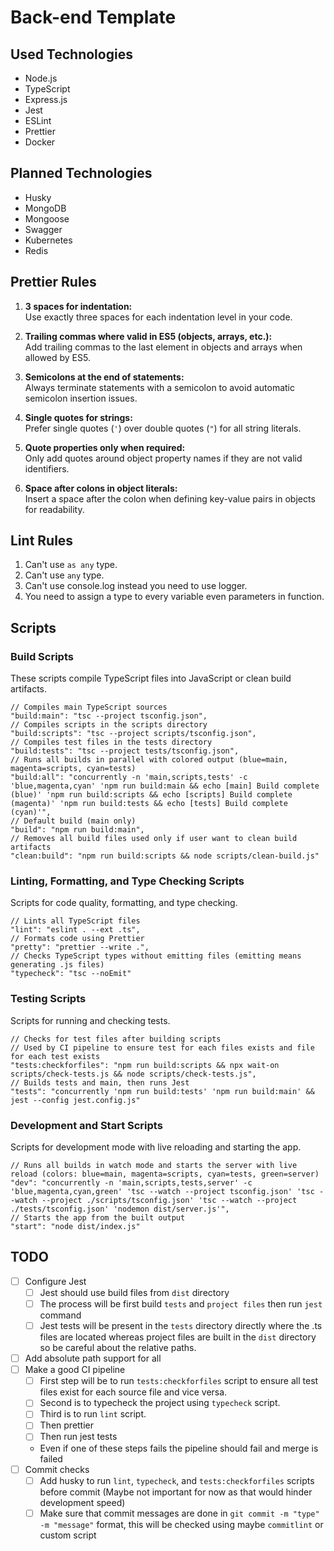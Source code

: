 # Back-end Template

## Used Technologies

- Node.js
- TypeScript
- Express.js
- Jest
- ESLint
- Prettier
- Docker

## Planned Technologies

- Husky
- MongoDB
- Mongoose
- Swagger
- Kubernetes
- Redis

## Prettier Rules

1. **3 spaces for indentation:**  
   Use exactly three spaces for each indentation level in your code.

2. **Trailing commas where valid in ES5 (objects, arrays, etc.):**  
   Add trailing commas to the last element in objects and arrays when allowed by ES5.

3. **Semicolons at the end of statements:**  
   Always terminate statements with a semicolon to avoid automatic semicolon insertion issues.

4. **Single quotes for strings:**  
   Prefer single quotes (`'`) over double quotes (`"`) for all string literals.

5. **Quote properties only when required:**  
   Only add quotes around object property names if they are not valid identifiers.

6. **Space after colons in object literals:**  
   Insert a space after the colon when defining key-value pairs in objects for readability.

## Lint Rules

1. Can't use `as any` type.
2. Can't use `any` type.
3. Can't use console.log instead you need to use logger.
4. You need to assign a type to every variable even parameters in function.

## Scripts

### Build Scripts

These scripts compile TypeScript files into JavaScript or clean build artifacts.

```jsonc
// Compiles main TypeScript sources
"build:main": "tsc --project tsconfig.json",
// Compiles scripts in the scripts directory
"build:scripts": "tsc --project scripts/tsconfig.json",
// Compiles test files in the tests directory
"build:tests": "tsc --project tests/tsconfig.json",
// Runs all builds in parallel with colored output (blue=main, magenta=scripts, cyan=tests)
"build:all": "concurrently -n 'main,scripts,tests' -c 'blue,magenta,cyan' 'npm run build:main && echo [main] Build complete (blue)' 'npm run build:scripts && echo [scripts] Build complete (magenta)' 'npm run build:tests && echo [tests] Build complete (cyan)'",
// Default build (main only)
"build": "npm run build:main",
// Removes all build files used only if user want to clean build artifacts
"clean:build": "npm run build:scripts && node scripts/clean-build.js"
```

### Linting, Formatting, and Type Checking Scripts

Scripts for code quality, formatting, and type checking.

```jsonc
// Lints all TypeScript files
"lint": "eslint . --ext .ts",
// Formats code using Prettier
"pretty": "prettier --write .",
// Checks TypeScript types without emitting files (emitting means generating .js files)
"typecheck": "tsc --noEmit"
```

### Testing Scripts

Scripts for running and checking tests.

```jsonc
// Checks for test files after building scripts
// Used by CI pipeline to ensure test for each files exists and file for each test exists
"tests:checkforfiles": "npm run build:scripts && npx wait-on scripts/check-tests.js && node scripts/check-tests.js",
// Builds tests and main, then runs Jest
"tests": "concurrently 'npm run build:tests' 'npm run build:main' && jest --config jest.config.js"
```

### Development and Start Scripts

Scripts for development mode with live reloading and starting the app.

```jsonc
// Runs all builds in watch mode and starts the server with live reload (colors: blue=main, magenta=scripts, cyan=tests, green=server)
"dev": "concurrently -n 'main,scripts,tests,server' -c 'blue,magenta,cyan,green' 'tsc --watch --project tsconfig.json' 'tsc --watch --project ./scripts/tsconfig.json' 'tsc --watch --project ./tests/tsconfig.json' 'nodemon dist/server.js'",
// Starts the app from the built output
"start": "node dist/index.js"
```

## TODO

- [ ] Configure Jest
   - [ ] Jest should use build files from `dist` directory
   - [ ] The process will be first build `tests` and `project files` then run `jest` command
   - [ ] Jest tests will be present in the `tests` directory directly where the .ts files are located whereas project files are built in the `dist` directory so be careful about the relative paths.
- [ ] Add absolute path support for all
- [ ] Make a good CI pipeline
   - [ ] First step will be to run `tests:checkforfiles` script to ensure all test files exist for each source file and vice versa.
   - [ ] Second is to typecheck the project using `typecheck` script.
   - [ ] Third is to run `lint` script.
   - [ ] Then prettier
   - [ ] Then run jest tests
   - Even if one of these steps fails the pipeline should fail and merge is failed
- [ ] Commit checks
   - [ ] Add husky to run `lint`, `typecheck`, and `tests:checkforfiles` scripts before commit (Maybe not important for now as that would hinder development speed)
   - [ ] Make sure that commit messages are done in `git commit -m "type" -m "message"` format, this will be checked using maybe `commitlint` or custom script
